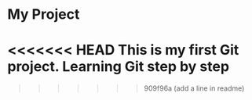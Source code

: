 # My Project
<<<<<<< HEAD
This is my first Git project.
Learning Git step by step
=======
>>>>>>> 909f96a (add a line in readme)
